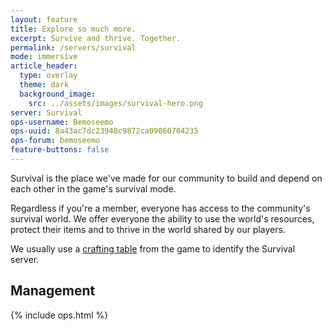```yaml
---
layout: feature
title: Explore so much more.
excerpt: Survive and thrive. Together.
permalink: /servers/survival
mode: immersive
article_header:
  type: overlay
  theme: dark
  background_image:
    src: ../assets/images/survival-hero.png
server: Survival
ops-username: Bemoseemo
ops-uuid: 8a43ac7dc23948c9872ca09060704235
ops-forum: bemoseemo
feature-buttons: false
---
```


Survival is the place we've made for our community to build and depend on each other in the game's survival mode.

Regardless if you're a member, everyone has access to the community's survival world. We offer everyone the ability to use the world's resources, protect their items and to thrive in the world shared by our players.

We usually use a [crafting table](https://minecraft.gamepedia.com/Crafting_Table) from the game to identify the Survival server.

## Management
<div class="ops-section">
  {% include ops.html %}
</div>
